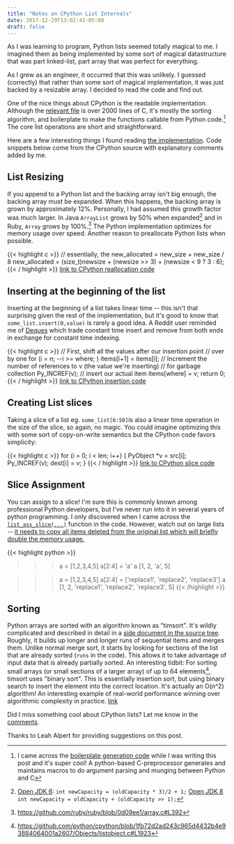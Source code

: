 ```yaml
---
title: "Notes on CPython List Internals"
date: 2017-12-29T13:02:41-05:00
draft: false
---
```

As I was learning to program, Python lists seemed totally magical to me. I imagined them as being implemented by some sort of magical datastructure that was part linked-list, part array that was perfect for everything. 

As I grew as an engineer, it occurred that this was unlikely. I guessed (correctly) that rather than some sort of magical implementation, it was just backed by a resizable array. I decided to read the code and find out.

One of the nice things about CPython is the readable implementation. Although the [relevant file](https://github.com/python/cpython/blob/master/Objects/listobject.c) is over 2000 lines of C, it's mostly the sorting algorithm, and boilerplate to make the functions callable from Python code.[^1] The core list operations are short and straightforward.

Here are a few interesting things I found reading [the implementation](https://github.com/python/cpython/blob/master/Objects/listobject.c). Code snippets below come from the CPython source with explanatory comments added by me.

## List Resizing
If you append to a Python list and the backing array isn't big enough, the backing array must be expanded. When this happens, the backing array is grown by approximately 12%. Personally, I had assumed this growth factor was much larger. In Java `ArrayList` grows by 50% when expanded[^2] and in Ruby, `Array` grows by 100%.[^3] The Python implementation optimizes for memory usage over speed. Another reason to preallocate Python lists when possible.


{{< highlight c >}}
// essentially, the new_allocated = new_size + new_size / 8
new_allocated = (size_t)newsize + (newsize >> 3) + 
    (newsize < 9 ? 3 : 6);
{{< / highlight >}}
[link to CPython reallocation code](https://github.com/python/cpython/blob/1fb72d2ad243c965d4432b4e93884064001a2607/Objects/listobject.c#L59)

## Inserting at the beginning of the list
Inserting at the beginning of a list takes linear time -- this isn't that surprising given the rest of the implementation, but it's good to know that `some_list.insert(0,value)` is rarely a good idea. A Reddit user reminded me of [Deques](https://docs.python.org/3/library/collections.html#collections.deque) which trade constant time insert and remove from both ends in exchange for constant time indexing.


{{< highlight c >}}
// First, shift all the values after our insertion point 
// over by one
for (i = n; --i >= where; ) 
  items[i+1] = items[i];
// Increment the number of references to v (the value we're inserting) 
// for garbage collection
Py_INCREF(v);
// insert our actual item
items[where] = v;
return 0;
{{< / highlight >}}
[link to CPython insertion code](https://github.com/python/cpython/blob/1fb72d2ad243c965d4432b4e93884064001a2607/Objects/listobject.c#L263-L267)

## Creating List slices
Taking a slice of a list eg. `some_list[6:50]`is also a linear time operation in the size of the slice, so again, no magic. You could imagine optimizing this with some sort of copy-on-write semantics but the CPython code favors simplicity:

{{< highlight c >}}
for (i = 0; i < len; i++) {
  PyObject *v = src[i];
  Py_INCREF(v);
  dest[i] = v;
}
{{< / highlight >}}
[link to CPython slice code](https://github.com/python/cpython/blob/1fb72d2ad243c965d4432b4e93884064001a2607/Objects/listobject.c#L447-L451)

## Slice Assignment
You can assign to a slice! I'm sure this is commonly known among professional Python developers, but I've never run into it in several years of python programming. 
I only discovered when I came across the [`list_ass_slice(...)`](https://github.com/python/cpython/blob/1fb72d2ad243c965d4432b4e93884064001a2607/Objects/listobject.c#L574) function in the code. However, watch out on large lists -- [it needs to copy all items deleted from the original list which will briefly double the memory usage.](https://github.com/python/cpython/blob/1fb72d2ad243c965d4432b4e93884064001a2607/Objects/listobject.c#L576)

{{< highlight python >}}
>>> a = [1,2,3,4,5]
>>> a[2:4] = 'a'
>>> a
[1, 2, 'a', 5]

>>> a = [1,2,3,4,5]
>>> a[2:4] = ['replace1', 'replace2', 'replace3']
>>> a
[1, 2, 'replace1', 'replace2', 'replace3', 5]
{{< /highlight >}}
## Sorting
Python arrays are sorted with an algorithm known as "timsort". It's wildly complicated and described in detail in a [side document in the source tree](https://github.com/python/cpython/blob/master/Objects/listsort.txt). Roughly, it builds up longer and longer runs of sequential items and merges them. Unlike normal merge sort, it starts by looking for sections of the list that are already sorted (`runs` in the code). This allows it to take advantage of input data that is already partially sorted.
An interesting tidbit: For sorting small arrays (or small sections of a larger array) of up to 64 elements[^4], timsort uses "binary sort". This is essentially insertion sort, but using binary search to insert the element into the correct location. It's actually an O(n^2) algorithm! An interesting example of real-world performance winning over algorithmic complexity in practice. [link](https://github.com/python/cpython/blob/1fb72d2ad243c965d4432b4e93884064001a2607/Objects/listobject.c#L1109)

Did I miss something cool about CPython lists? Let me know in the [comments](https://news.ycombinator.com/item?id=16012418).

Thanks to Leah Alpert for providing suggestions on this post.

[^1]: I came across the [boilerplate generation code](https://docs.python.org/3/howto/clinic.html) while I was writing this post and it's super cool! A python-based C-preprocessor generates and maintains macros to do argument parsing and munging between Python and C

[^2]: [Open JDK 6](http://grepcode.com/file/repository.grepcode.com/java/root/jdk/openjdk/6-b14/java/util/ArrayList.java#183): `int newCapacity = (oldCapacity * 3)/2 + 1;` [Open JDK 8](http://hg.openjdk.java.net/jdk8/jdk8/jdk/file/tip/src/share/classes/java/util/ArrayList.java#l240) `int newCapacity = oldCapacity + (oldCapacity >> 1);`

[^3]: https://github.com/ruby/ruby/blob/0d09ee1/array.c#L392
[^4]: https://github.com/python/cpython/blob/1fb72d2ad243c965d4432b4e93884064001a2607/Objects/listobject.c#L1923

